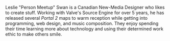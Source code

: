 Leslie "Person Meetup" Swan is a Canadian New-Media Designer who likes to create stuff. Working with Valve's Source Engine for over 5 years, he has released several *Portal 2* maps to warm reception while getting into programming, web design, and music composition. They enjoy spending their time learning more about technology and using their determined work ethic to make others smile.